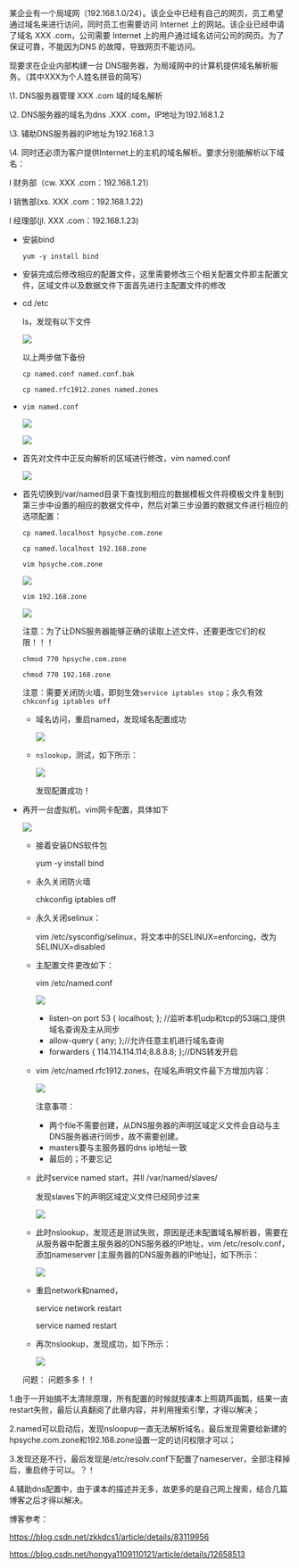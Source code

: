 某企业有一个局域网（192.168.1.0/24）。该企业中已经有自己的网页，员工希望通过域名来进行访问，同时员工也需要访问 Internet 上的网站。该企业已经申请了域名 XXX .com，公司需要 Internet 上的用户通过域名访问公司的网页。为了保证可靠，不能因为DNS 的故障，导致网页不能访问。 

现要求在企业内部构建一台 DNS服务器，为局域网中的计算机提供域名解析服务。（其中XXX为个人姓名拼音的简写）

 

\1. DNS服务器管理 XXX .com 域的域名解析

\2. DNS服务器的域名为dns .XXX .com，IP地址为192.168.1.2 

\3. 辅助DNS服务器的IP地址为192.168.1.3

\4. 同时还必须为客户提供Internet上的主机的域名解析。要求分别能解析以下域名：

l 财务部（cw. XXX .com：192.168.1.21）

l 销售部(xs. XXX .com：192.168.1.22)

l 经理部(jl. XXX .com：192.168.1.23)



* 安装bind

  `yum -y install bind`

* 安装完成后修改相应的配置文件，这里需要修改三个相关配置文件即主配置文件，区域文件以及数据文件下面首先进行主配置文件的修改

* cd /etc

  ls，发现有以下文件

  ![](D:\Work\TyporaNotes\note\linux\dns1.png)

  以上两步做下备份

  `cp named.conf named.conf.bak`

  `cp named.rfc1912.zones named.zones`

* `vim named.conf`

  ![](D:\Work\TyporaNotes\note\linux\dns2.png)

  ![](D:\Work\TyporaNotes\note\linux\dns3.png)

* 首先对文件中正反向解析的区域进行修改，vim named.conf

  ![](D:\Work\TyporaNotes\note\linux\dns4.png)

* 首先切换到/var/named目录下查找到相应的数据模板文件将模板文件复制到第三步中设置的相应的数据文件中，然后对第三步设置的数据文件进行相应的选项配置：

  `cp named.localhost hpsyche.com.zone`

  `cp named.localhost 192.168.zone`

  `vim hpsyche.com.zone`

  ![](D:\Work\TyporaNotes\note\linux\dns10.png)

  `vim 192.168.zone`

  ![](D:\Work\TyporaNotes\note\linux\dns11.png)

  注意：为了让DNS服务器能够正确的读取上述文件，还要更改它们的权限！！！

  `chmod 770 hpsyche.com.zone`

  `chmod 770 192.168.zone`

  注意：需要关闭防火墙，即刻生效`service iptables stop`；永久有效`chkconfig iptables off`

  * 域名访问，重启named，发现域名配置成功

    ![](D:\Work\TyporaNotes\note\linux\dns域名.png)

  * `nslookup`，测试，如下所示：

    ![](D:\Work\TyporaNotes\note\linux\dns测试.png)

    发现配置成功！

* 再开一台虚拟机，vim网卡配置，具体如下
  
  ![](D:\Work\TyporaNotes\note\linux\辅助dns1.png)
  
  * 接着安装DNS软件包
  
    yum -y install bind
  
  * 永久关闭防火墙
  
    chkconfig iptables off
  
  * 永久关闭selinux：
  
    vim /etc/sysconfig/selinux，将文本中的SELINUX=enforcing，改为SELINUX=disabled
  
  * 主配置文件更改如下：
  
    vim /etc/named.conf
  
    ![](D:\Work\TyporaNotes\note\linux\辅助dns2.png)
  
    * listen-on port 53 { localhost; }; //监听本机udp和tcp的53端口,提供域名查询及主从同步
    * allow-query     { any; };//允许任意主机进行域名查询
    * forwarders { 114.114.114.114;8.8.8.8; };//DNS转发开启
  
  * vim /etc/named.rfc1912.zones，在域名声明文件最下方增加内容：
  
    ![](D:\Work\TyporaNotes\note\linux\辅助dns3.png)
  
    注意事项：
  
    * 两个file不需要创建，从DNS服务器的声明区域定义文件会自动与主DNS服务器进行同步，故不需要创建。
    * masters要与主服务器的dns ip地址一致
    * 最后的；不要忘记
  
  * 此时service named start，并ll /var/named/slaves/
  
    发现slaves下的声明区域定义文件已经同步过来
  
    ![](D:\Work\TyporaNotes\note\linux\辅助dns4.png)
  
  * 此时nslookup，发现还是测试失败，原因是还未配置域名解析器，需要在从服务器中配置主服务器的DNS服务器的IP地址，vim /etc/resolv.conf，添加nameserver [主服务器的DNS服务器的IP地址]，如下所示：
  
    ![](D:\Work\TyporaNotes\note\linux\辅助dns5.png)
  
  * 重启network和named，
  
    service network restart
  
    service named restart
  
  * 再次nslookup，发现成功，如下所示：
  
    ![](D:\Work\TyporaNotes\note\linux\辅助dns6.png)
  
    
  
  问题：
  问题多多！！
  

1.由于一开始搞不太清除原理，所有配置的时候就按课本上照葫芦画瓢，结果一直restart失败，最后认真翻阅了此章内容，并利用搜索引擎，才得以解决；

2.named可以启动后，发现nsloopup一直无法解析域名，最后发现需要给新建的hpsyche.com.zone和192.168.zone设置一定的访问权限才可以；

3.发现还是不行，最后发现是/etc/resolv.conf下配置了nameserver，全部注释掉后，重启终于可以。？！

4.辅助dns配置中，由于课本的描述并无多，故更多的是自己网上搜索，结合几篇博客之后才得以解决。





  博客参考：

  <https://blog.csdn.net/zkkdcs1/article/details/83119956>

<https://blog.csdn.net/hongya1109110121/article/details/12658513>

